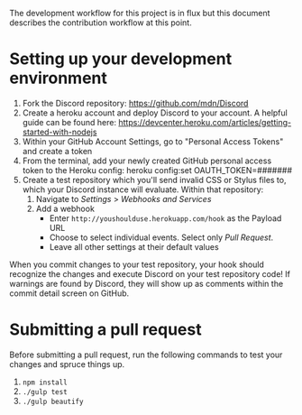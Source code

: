 The development workflow for this project is in flux but this document describes
the contribution workflow at this point.

# Setting up your development environment

1. Fork the Discord repository:  https://github.com/mdn/Discord
2. Create a heroku account and deploy Discord to your account. A helpful guide
   can be found here:
   https://devcenter.heroku.com/articles/getting-started-with-nodejs
3. Within your GitHub Account Settings, go to "Personal Access Tokens" and
   create a token
4. From the terminal, add your newly created GitHub personal access token to the
   Heroku config:  heroku config:set OAUTH_TOKEN=#######
5. Create a test repository which you'll send invalid CSS or Stylus files to,
   which your Discord instance will evaluate. Within that repository:
    1. Navigate to *Settings* > *Webhooks and Services*
    2. Add a webhook
        * Enter `http://youshoulduse.herokuapp.com/hook` as the Payload URL
        * Choose to select individual events. Select only *Pull Request*.
        * Leave all other settings at their default values

When you commit changes to your test repository, your hook should recognize the
changes and execute Discord on your test repository code!  If warnings are found
by Discord, they will show up as comments within the commit detail screen on
GitHub.

# Submitting a pull request

Before submitting a pull request, run the following commands to test your
changes and spruce things up.

1. `npm install`
2. `./gulp test`
3. `./gulp beautify`
